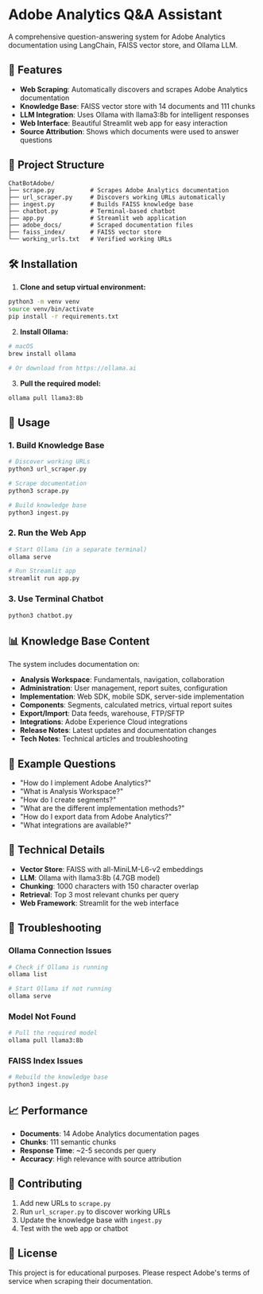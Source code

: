 # Adobe Analytics Q&A Assistant

A comprehensive question-answering system for Adobe Analytics documentation using LangChain, FAISS vector store, and Ollama LLM.

## 🚀 Features

- **Web Scraping**: Automatically discovers and scrapes Adobe Analytics documentation
- **Knowledge Base**: FAISS vector store with 14 documents and 111 chunks
- **LLM Integration**: Uses Ollama with llama3:8b for intelligent responses
- **Web Interface**: Beautiful Streamlit web app for easy interaction
- **Source Attribution**: Shows which documents were used to answer questions

## 📁 Project Structure

```
ChatBotAdobe/
├── scrape.py          # Scrapes Adobe Analytics documentation
├── url_scraper.py     # Discovers working URLs automatically
├── ingest.py          # Builds FAISS knowledge base
├── chatbot.py         # Terminal-based chatbot
├── app.py             # Streamlit web application
├── adobe_docs/        # Scraped documentation files
├── faiss_index/       # FAISS vector store
└── working_urls.txt   # Verified working URLs
```

## 🛠️ Installation

1. **Clone and setup virtual environment:**

```bash
python3 -m venv venv
source venv/bin/activate
pip install -r requirements.txt
```

2. **Install Ollama:**

```bash
# macOS
brew install ollama

# Or download from https://ollama.ai
```

3. **Pull the required model:**

```bash
ollama pull llama3:8b
```

## 🔧 Usage

### 1. Build Knowledge Base

```bash
# Discover working URLs
python3 url_scraper.py

# Scrape documentation
python3 scrape.py

# Build knowledge base
python3 ingest.py
```

### 2. Run the Web App

```bash
# Start Ollama (in a separate terminal)
ollama serve

# Run Streamlit app
streamlit run app.py
```

### 3. Use Terminal Chatbot

```bash
python3 chatbot.py
```

## 📊 Knowledge Base Content

The system includes documentation on:

- **Analysis Workspace**: Fundamentals, navigation, collaboration
- **Administration**: User management, report suites, configuration
- **Implementation**: Web SDK, mobile SDK, server-side implementation
- **Components**: Segments, calculated metrics, virtual report suites
- **Export/Import**: Data feeds, warehouse, FTP/SFTP
- **Integrations**: Adobe Experience Cloud integrations
- **Release Notes**: Latest updates and documentation changes
- **Tech Notes**: Technical articles and troubleshooting

## 🎯 Example Questions

- "How do I implement Adobe Analytics?"
- "What is Analysis Workspace?"
- "How do I create segments?"
- "What are the different implementation methods?"
- "How do I export data from Adobe Analytics?"
- "What integrations are available?"

## 🔧 Technical Details

- **Vector Store**: FAISS with all-MiniLM-L6-v2 embeddings
- **LLM**: Ollama with llama3:8b (4.7GB model)
- **Chunking**: 1000 characters with 150 character overlap
- **Retrieval**: Top 3 most relevant chunks per query
- **Web Framework**: Streamlit for the web interface

## 🚨 Troubleshooting

### Ollama Connection Issues

```bash
# Check if Ollama is running
ollama list

# Start Ollama if not running
ollama serve
```

### Model Not Found

```bash
# Pull the required model
ollama pull llama3:8b
```

### FAISS Index Issues

```bash
# Rebuild the knowledge base
python3 ingest.py
```

## 📈 Performance

- **Documents**: 14 Adobe Analytics documentation pages
- **Chunks**: 111 semantic chunks
- **Response Time**: ~2-5 seconds per query
- **Accuracy**: High relevance with source attribution

## 🤝 Contributing

1. Add new URLs to `scrape.py`
2. Run `url_scraper.py` to discover working URLs
3. Update the knowledge base with `ingest.py`
4. Test with the web app or chatbot

## 📝 License

This project is for educational purposes. Please respect Adobe's terms of service when scraping their documentation.
